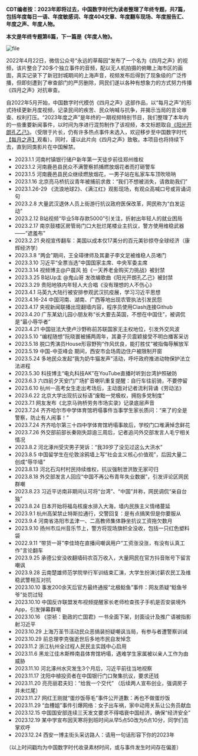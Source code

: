 **CDT编者按：2023年即将过去，中国数字时代为读者整理了年终专题，共7篇，包括年度每日一语、年度敏感词、年度404文章、年度翻车现场、年度报告汇、年度之声、年度人物。** 


**本文是年终专题第6篇，下一篇是《年度人物》。** 


![file](https://chinadigitaltimes.net/chinese/files/2023/12/image-1703688956168.png)


2022年4月22日，微信公众号“永远的草莓园”发布了一个名为《四月之声》的视频，该片整合了20多个独立事件的音频，配以无人机拍摄的俯瞰上海市区的画面，真实记录下了新冠封城期间的上海声音，视频发布后得到了现象级的广泛传播，但即刻遭到了审查部门的严厉删除，网民们遂以各种有想象力的方式努力传播《四月之声》对抗审查。


自2022年5月开始，中国数字时代模仿《四月之声》这部作品，以“每月之声”的形式持续更新月度视频，记录民间的疾苦、民众呐喊与抗争，并揭示当局的言论审查、权利打压。“2023年度之声”是年终的一期视频特别节目，我们整理了本年内的一些重要新闻事件，以时间为序进行混剪制作了该视频，本文标题取自[《阳光开朗孔乙己》](https://chinadigitaltimes.net/chinese/694204.html "《阳光开朗孔乙己》")。（受限于片长，仍有许多热点事件未选入，欢迎移步至中国数字时代[【每月之声】](https://www.youtube.com/playlist?list=PLz-jktblNUglC74qF4QPaj9Ddf3L9Kpfj "【每月之声】")观看）。同时，谨以此片向《四月之声》致敬。本项目也将持续下去，直到同类影片在中国解禁。



* 2023.1.1 河南村镇银行储户新年第一天徒步前往郑州维权
* 2023.1.2 河南鹿邑县民众不满警察抓捕燃放烟花者而打砸警车
* 2023.1.5 河南鹿邑县民众继续燃放烟花，一男子站在私家车车顶吹唢呐
* 2023.1.16 北京亮马桥抗议青年被捕前求救：“我们不想被消失，请救助我们”
* 2023.1.26-29 《流浪地球2》、《满江红》观影现场，有观众高喊口号或背诵词句
* 2023.2.8 大量武汉退休人员上街游行抗议政府医保改革，网民称为“白发运动”
* 2023.2.12 B站视频“毕业5年存款5000”引关注，折射出年轻人的就业困局
* 2023.2.17 南京鼓楼区房管局门口大批烂尾楼业主抗议，警方使用维稳武器——“遮羞布”
* 2023.2.21 央视宣传翻车：美国以成本仅17美分的百元美钞掠夺全球经济（康辉经济学）
* 2023.3.8 “两会”期间，王全璋律师及其妻子李文足被维稳人员堵门
* 2023.3.10 习近平“全票当选”中国国家主席、中央军委主席
* 2023.3.14 视频博主@户晨风 拍《一天养老金购买力挑战》被封禁
* 2023.3.25 B站Up主 @鬼山哥 发改编歌曲《阳光开朗孔乙己》被封禁
* 2023.3.29 贵阳地铁内年轻人大合唱《没有理想的人不伤心》
* 2023.4.1 马英九大陆行被安排参观武汉抗疫展，学习习近平思想
* 2023.4.16-24 中国河南、湖南、广西等地出现农管执法引发民怨
* 2023.4.17 央视新闻联播出现翻墙内容，程序员使用Clash连接Github
* 2023.4.20 广东某幼儿园小朋友称“长大要去英国，不想在中国住”，被调侃是“最小辱华者”
* 2023.4.21 中国驻法大使卢沙野称前苏联国家无主权地位，引发外交风波
* 2023.5.10 “编程随想”阮晓寰被捕两周年，其妻子贝震颖接受不明白播客采访
* 2023.5.18 脱口秀演员House形容野狗“作风优良，能打胜仗”被指侮辱解放军
* 2023.5.19 中国-中亚峰会 期间，西安市会场周边住户被限制开窗
* 2023.5.24 多地民众发起“我为奶牛猫发声”活动，呼吁政府推进动物保护法立法进程
* 2023.5.30 科技博主“电丸科技AK”在YouTube直播时听到台湾护照破防
* 2023.6.3 六四前夕天安门广场扩音喇叭重复提醒：自行车往前骑，不要停留
* 2023.6.10 杭州一高考女生走出考场后，主动面对记者流利背诵《劳动法》
* 2023.6.22 北京大学出现抗议标语“废黜一党极权，拥抱多党制度”
* 2023.7.1 网友发布《北京马驹桥劳务市场实录》记录底层声音
* 2023.7.24 齐齐哈尔市中学体育馆坍塌事件当事学生家长质问：“来了的全是警察，防止有人闹事！”
* 2023.7.24 齐齐哈尔第三十四中学体育馆坍塌事故后，学校门口堆满悼念鲜花
* 2023.7.26 外交部前部长秦刚失踪逾三周后，记者追问外交部发言人毛宁相关情况
* 2023.8.2 河北涿州受灾男子哭诉：“我39岁了没见过这么大洪水”
* 2023.8.5 中国留学生在伦敦涂鸦墙上写“社会主义核心价值观”，后因大量二创成“辱华墙”
* 2023.8.13 河北石沟村村民持续维权，抗议强制泄洪致无家可归
* 2023.8.18 外交部发言人回应“中国不再公布青年失业数据”，引发评论区网民群嘲
* 2023.8.23 习近平访南非期间认可将“台湾”、“中国”并称，网民调侃“亲自台独”
* 2023.8.24 日本开始将福岛核废水排入大海，墙内民族主义情绪蔓延
* 2023.9.1 杭州高架禁止特斯拉通行，交警回复：是有点搞笑但是你要服从
* 2023.9.4 河南省洛阳市孟津一、二高教师集体静坐抗议工资拖欠数月
* 2023.9.10 扬州市瓜州音乐节上，警方将现场旗帜全没收，包括一只红色塑料袋
* 2022.9.11 “带货一哥”李佳琦在直播间嘲讽用户“工资涨没涨，有没有认真工作”言论翻车
* 2023.9.25 承德公安没收翻墙码农百万收入，大量网民在官方抖音账号下留言嘲讽
* 2023.9.28 云南楚雄师范学院举行军训结束汇演，大学生扮演讨薪农民工及维稳武警相互对抗
* 2023.10.10 事发200余天后官方最终通报“北极鲶鱼”事件：网友质疑“鲶鱼爷爷”处罚过轻
* 2023.10.10 中国反诈联盟发布视频提醒家长老师检查孩子手机是否安装境外App，引发弹幕群嘲
* 2023.10.16 《崇祯：勤政的亡国君》一书全面下架，封面设计及推广语被指影射习近平
* 2023.10.29 上海万圣节活动民众恶搞装扮疑嘲讽当局，有参与者遭警察训诫
* 2023.10.29 前总理李克强逝世后多地市民自发悼念
* 2023.11.2 浙江杭州全过程人民民主实践中心启用
* 2023.11.6 黑龙江佳木斯桦南县体育馆坍塌，遇难学生家属被以亲人工作为由威胁
* 2023.11.10 河北涿州水灾发生3个月后，习近平前往当地视察
* 2023.11.17 沈阳中植投资者在中国银行门口聚集抗议，要求还钱
* 2023.11.20 亮亮丽君夫妇：“给我一个交代” （后续两人宣布创业，强调房子并未烂尾）
* 2023.11.27 网红王刚就“蛋炒饭辱毛”事件公开道歉：再也不做蛋炒饭
* 2023.11.29 “血槽姐”事件引爆网络：女子出车祸，家中动用关系让公务员献血
* 2023.12.15 中国国安部连续三天发文要求不得唱衰中国经济，确保“经济安全”
* 2023.12.19 某中学宣布因天寒将到班时间从早5点50改为6点10分，同学们击掌欢呼
* 2023.12.24 西安一博主街头采访路人：请用一句话形容下你的2023年


（以上时间戳均为中国数字时代收录素材时间，或与事件发生时间存在偏差）

